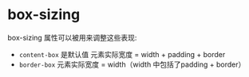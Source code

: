 # box-sizing

box-sizing 属性可以被用来调整这些表现:

- `content-box` 是默认值
  元素实际宽度 = width + padding + border
- `border-box`  元素实际宽度 = width（width 中包括了padding + border）

